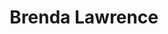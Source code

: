 ---
layout: default
tag: MI
title: Brenda Lawrence
image: http://www.gannett-cdn.com/-mm-/1c8d1333e0118daddc25bfc0d6a8099b43c01ce3/c=81-0-568-649&r=537&c=0-0-534-712/local/-/media/2016/01/14/DetroitFreePress/DetroitFreePress/635883753816692633-brenda-lawrence-1-1-91BNH8TB-L664260511-1-.JPG
district: 14
party: Democrat
seat: House
website: brendalawrence.com/
donate: https://secure.actblue.com/contribute/page/sdbrendalawrence
---